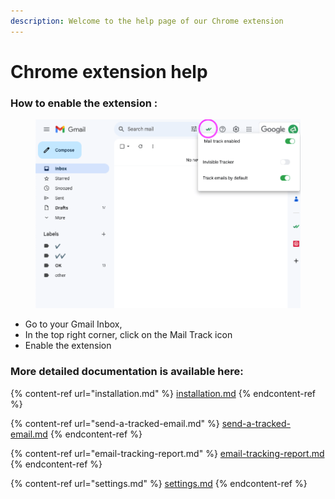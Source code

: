 ```yaml
---
description: Welcome to the help page of our Chrome extension
---
```


# Chrome extension help

### How to enable the extension :&#x20;

<figure><img src="../.gitbook/assets/onboarding.png" alt=""><figcaption></figcaption></figure>

* Go to your Gmail Inbox,
* In the top right corner, click on the Mail Track icon
* Enable the extension&#x20;

### More detailed documentation is available here:

{% content-ref url="installation.md" %}
[installation.md](installation.md)
{% endcontent-ref %}

{% content-ref url="send-a-tracked-email.md" %}
[send-a-tracked-email.md](send-a-tracked-email.md)
{% endcontent-ref %}

{% content-ref url="email-tracking-report.md" %}
[email-tracking-report.md](email-tracking-report.md)
{% endcontent-ref %}

{% content-ref url="settings.md" %}
[settings.md](settings.md)
{% endcontent-ref %}
